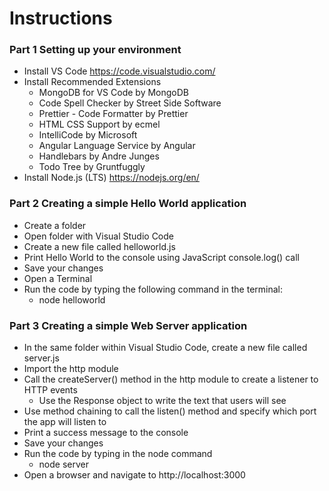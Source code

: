 # Instructions

### Part 1 Setting up your environment

- Install VS Code https://code.visualstudio.com/
- Install Recommended Extensions
    - MongoDB for VS Code by MongoDB
    - Code Spell Checker by Street Side Software
    - Prettier - Code Formatter by Prettier
    - HTML CSS Support by ecmel
    - IntelliCode by Microsoft
    - Angular Language Service by Angular
    - Handlebars by Andre Junges
    - Todo Tree by Gruntfuggly
- Install Node.js (LTS) https://nodejs.org/en/

### Part 2 Creating a simple Hello World application

- Create a folder
- Open folder with Visual Studio Code
- Create a new file called helloworld.js
- Print Hello World to the console using JavaScript console.log() call
- Save your changes
- Open a Terminal
- Run the code by typing the following command in the terminal:
    - node helloworld

### Part 3 Creating a simple Web Server application

- In the same folder within Visual Studio Code, create a new file called server.js
- Import the http module
- Call the createServer() method in the http module to create a listener to HTTP events
    - Use the Response object to write the text that users will see
- Use method chaining to call the listen() method and specify which port the app will listen to
- Print a success message to the console
- Save your changes
- Run the code by typing in the node command
    - node server
- Open a browser and navigate to http://localhost:3000